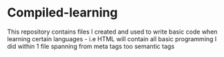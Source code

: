 # Compiled-learning
This repository contains files I created and used to write basic code when learning certain languages - i.e HTML will contain all basic programming I did within 1 file spanning from meta tags too semantic tags
